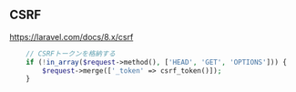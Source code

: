 ## CSRF
https://laravel.com/docs/8.x/csrf  

```php
    // CSRFトークンを格納する
    if (!in_array($request->method(), ['HEAD', 'GET', 'OPTIONS'])) {
        $request->merge(['_token' => csrf_token()]);
    }
```


